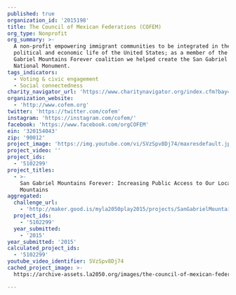 ```yaml
---
published: true
organization_id: '2015198'
title: The Council of Mexican Federations (COFEM)
org_type: Nonprofit
org_summary: >-
  A non-profit empowering immigrant communities to be integrated in the social,
  political and economic life of the United States; as a member of the San
  Gabriel Mountains Forever coalition we helped create the San Gabriel Mountains
  National Monument.
tags_indicators:
  - Voting & civic engagement
  - Social connectedness
charity_navigator_url: 'https://www.charitynavigator.org/index.cfm?bay=search.profile&ein=320154043'
organization_website:
  - 'http://www.cofem.org'
twitter: 'https://twitter.com/cofem'
instagram: 'https://instagram.com/cofem/'
facebook: 'https://www.facebook.com/orgCOFEM'
ein: '320154043'
zip: '90012'
project_image: 'https://img.youtube.com/vi/SVzSpv8Dj74/maxresdefault.jpg'
project_video: ''
project_ids:
  - '5102299'
project_titles:
  - >-
    San Gabriel Mountains Forever: Increasing Public Access to Our Local
    Mountains
aggregated:
  challenge_url:
    - 'http://maker.good.is/myla2050play2015/projects/SanGabrielMountains.html'
  project_ids:
    - '5102299'
  year_submitted:
    - '2015'
year_submitted: '2015'
calculated_project_ids:
  - '5102299'
youtube_video_identifier: SVzSpv8Dj74
cached_project_image: >-
  https://archive-assets.la2050.org/images/the-council-of-mexican-federations-cofem/img.youtube.com/vi/SVzSpv8Dj74/maxresdefault.jpg

---
```

